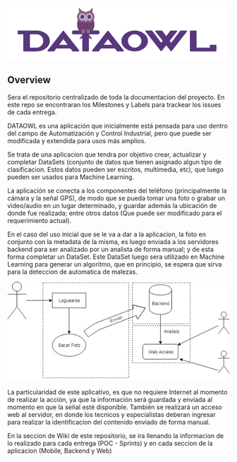 ![DataOwl Logo](https://raw.githubusercontent.com/lucaswfh/dataowlweb/master/src/assets/img/Logo.png)

## Overview
Sera el repositorio centralizado de toda la documentacion del proyecto. En este repo se encontraran los Milestones y Labels para trackear los issues de cada entrega.

DATAOWL es una aplicación que inicialmente está pensada para uso dentro del campo de Automatización y Control Industrial, pero que puede ser modificada y extendida para usos más amplios. 

Se trata de una aplicacion que tendra por objetivo crear, actualizar y completar DataSets (conjunto de datos que tienen asignado algun tipo de clasificacion. Estos datos pueden ser escritos, multimedia, etc), que luego pueden ser usados para Machine Learning.

La aplicación se conecta a los componentes del teléfono (principalmente la cámara y la señal GPS), de modo que se pueda tomar una foto o grabar un video/audio en un lugar determinado, y guardar además la ubicación de donde fue realizada; entre otros datos (Que puede ser modificado para el requerimiento actual). 

En el caso del uso inicial que se le va a dar a la aplicacion, la foto en conjunto con la metadata de la misma, es luego enviada a los servidores backend para ser analizado por un analista de forma manual; y de esta forma completar un DataSet. Este DataSet luego sera utilizado en Machine Learning para generar un algoritmo, que en principio, se espera que sirva para la deteccion de automatica de malezas.

![Diagram](https://raw.githubusercontent.com/lucaswfh/dataowldocs/master/assests/img/Diagramv2.jpg)

 La particularidad de este aplicativo, es que no requiere Internet al momento de realizar la acción, ya que la información será guardada y enviada al momento en que la señal esté disponible.
También se realizará un acceso web al servidor, en donde los tecnicos y especialistas deberan ingresar para realizar la identificacion del contenido enviado de forma manual.

En la seccion de Wiki de este repositorio, se ira llenando la informacion de lo realizado para cada entrega (POC - Sprints) y en cada seccion de la aplicacion (Mobile, Backend y Web)


